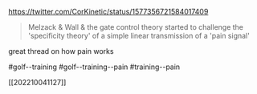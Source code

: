 https://twitter.com/CorKinetic/status/1577356721584017409

> Melzack & Wall & the gate control theory started to challenge the 'specificity theory' of a simple linear transmission of a 'pain signal' 

great thread on how pain works 

#golf--training #golf--training--pain #training--pain

[[202210041127]]
